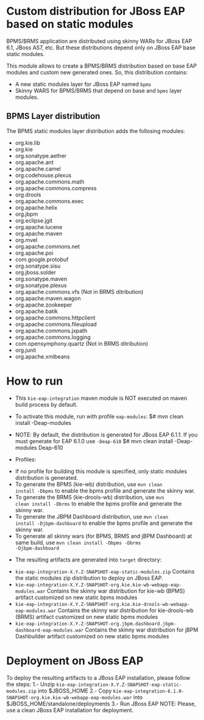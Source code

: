 Custom distribution for JBoss EAP based on static modules
==========================================================

BPMS/BRMS application are distributed using skinny WARs for JBoss EAP 6.1, JBoss AS7, etc. But these distributions depend only on JBoss EAP base static modules.

This module allows to create a BPMS/BRMS distribution based on base EAP modules and custom new generated ones. So, this distribution contains:
* A new static modules layer for JBoss EAP named <code>bpms</code>
* Skinny WARS for BPMS/BRMS that depend on base and <code>bpms</code> layer modules.


BPMS Layer distribution
-----------------------

The BPMS static modules layer distribution adds the follosing modules:

* org.kie.lib
* org.kie
* org.sonatype.aether
* org.apache.ant
* org.apache.camel
* org.codehouse.plexus
* org.apache.commons.math
* org.apache.commons.compress
* org.drools
* org.apache.commons.exec
* org.apache.helix
* org.jbpm
* org.eclipse.jgit
* org.apache.lucene
* org.apache.maven
* org.mvel
* org.apache.commons.net
* org.apache.poi
* com.google.protobuf
* org.sonatype.sisu
* org.jboss.solder
* org.sonatype.maven
* org.sonatype.plexus
* org.apache.commons.vfs (Not in BRMS ditribution)
* org.apache.maven.wagon
* org.apache.zookeeper
* org.apache.batik
* org.apache.commons.httpclient
* org.apache.commons.fileupload
* org.apache.commons.jxpath
* org.apache.commons.logging
* com.opensymphony.quartz (Not in BRMS ditribution)
* org.junit
* org.apache.xmlbeans


How to run
==========

* This <code>kie-eap-integration</code> maven module is NOT executed on maven build process by default.

* To activate this module, run with profile <code>eap-modules</code>:
$# mvn clean install -Deap-modules

* NOTE: By default, the distribution is generated for JBoss EAP 6.1.1. If you must generate for EAP 6.1.0 use <code>-Deap-610</code>
$# mvn clean install -Deap-modules Deap-610

* Profiles:
- If no profile for building this module is specified, only static modules distribution is generated.
- To generate the BPMS (kie-wb) distribution, use <code>mvn clean install -Dbpms</code> to enable the bpms profile and generate the skinny war.
- To generate the BRMS (kie-drools-wb) distribution, use <code>mvn clean install -Dbrms</code> to enable the bpms profile and generate the skinny war.
- To generate the JBPM Dashboard distribution, use <code>mvn clean install -Djbpm-dashboard</code> to enable the bpms profile and generate the skinny war.
- To generate all skinny wars (for BPMS, BRMS and jBPM Dashboard) at same build, use <code>mvn clean install -Dbpms -Dbrms -Djbpm-dashboard</code>

* The resulting artifacts are generated into <code>target</code> directory:
- <code>kie-eap-integration-X.Y.Z-SNAPSHOT-eap-static-modules.zip</code> Contains the static modules zip distribution to deploy on JBoss EAP.
- <code>kie-eap-integration-X.Y.Z-SNAPSHOT-org.kie.kie-wb-webapp-eap-modules.war</code> Contains the skinny war distribution for kie-wb (BPMS) artifact customized on new static bpms modules
- <code>kie-eap-integration-X.Y.Z-SNAPSHOT-org.kie.kie-drools-wb-webapp-eap-modules.war</code> Contains the skinny war distribution for kie-drools-wb (BRMS) artifact customized on new static bpms modules
- <code>kie-eap-integration-X.Y.Z-SNAPSHOT-org.jbpm.dashboard.jbpm-dashboard-eap-modules.war</code> Contains the skinny war distribution for jBPM Dashbuilder artifact customized on new static bpms modules

Deployment on JBoss EAP
=======================

To deploy the resulting artifacts to a JBoss EAP installation, please follow the steps:
1.- Unzip <code>kie-eap-integration-X.Y.Z-SNAPSHOT-eap-static-modules.zip</code> into $JBOSS_HOME
2.- Copy  <code>kie-eap-integration-6.1.0-SNAPSHOT-org.kie.kie-wb-webapp-eap-modules.war</code> into $JBOSS_HOME/standalone/deployments
3.- Run JBoss EAP
NOTE: Please, use a clean JBoss EAP installation for deployment.
